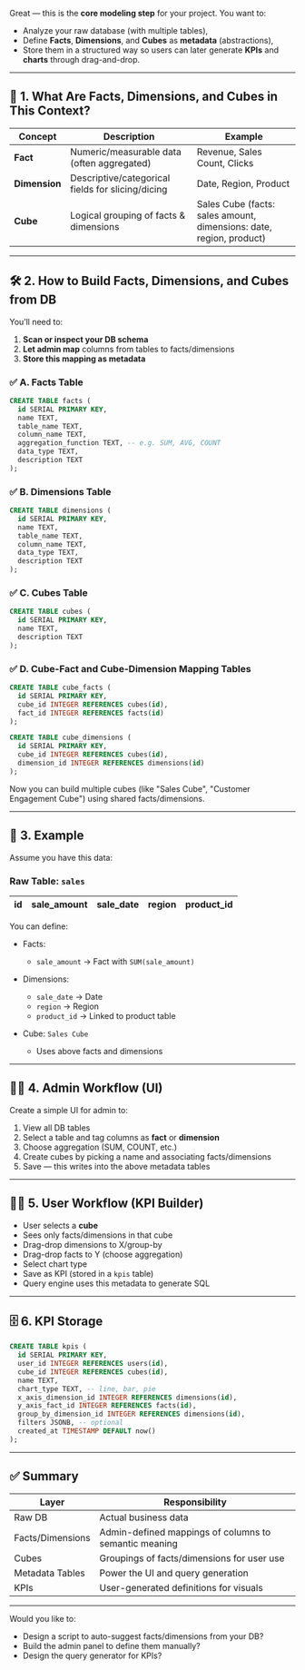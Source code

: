 Great — this is the **core modeling step** for your project. You want to:

* Analyze your raw database (with multiple tables),
* Define **Facts**, **Dimensions**, and **Cubes** as **metadata** (abstractions),
* Store them in a structured way so users can later generate **KPIs** and **charts** through drag-and-drop.


---

## 🧱 1. **What Are Facts, Dimensions, and Cubes in This Context?**

| Concept       | Description                                       | Example                                                             |
| ------------- | ------------------------------------------------- | ------------------------------------------------------------------- |
| **Fact**      | Numeric/measurable data (often aggregated)        | Revenue, Sales Count, Clicks                                        |
| **Dimension** | Descriptive/categorical fields for slicing/dicing | Date, Region, Product                                               |
| **Cube**      | Logical grouping of facts & dimensions            | Sales Cube (facts: sales amount, dimensions: date, region, product) |

---

## 🛠️ 2. **How to Build Facts, Dimensions, and Cubes from DB**

You’ll need to:

1. **Scan or inspect your DB schema**
2. **Let admin map** columns from tables to facts/dimensions
3. **Store this mapping as metadata**

### ✅ A. Facts Table

```sql
CREATE TABLE facts (
  id SERIAL PRIMARY KEY,
  name TEXT,
  table_name TEXT,
  column_name TEXT,
  aggregation_function TEXT, -- e.g. SUM, AVG, COUNT
  data_type TEXT,
  description TEXT
);
```

### ✅ B. Dimensions Table

```sql
CREATE TABLE dimensions (
  id SERIAL PRIMARY KEY,
  name TEXT,
  table_name TEXT,
  column_name TEXT,
  data_type TEXT,
  description TEXT
);
```

### ✅ C. Cubes Table

```sql
CREATE TABLE cubes (
  id SERIAL PRIMARY KEY,
  name TEXT,
  description TEXT
);
```

### ✅ D. Cube-Fact and Cube-Dimension Mapping Tables

```sql
CREATE TABLE cube_facts (
  id SERIAL PRIMARY KEY,
  cube_id INTEGER REFERENCES cubes(id),
  fact_id INTEGER REFERENCES facts(id)
);

CREATE TABLE cube_dimensions (
  id SERIAL PRIMARY KEY,
  cube_id INTEGER REFERENCES cubes(id),
  dimension_id INTEGER REFERENCES dimensions(id)
);
```

Now you can build multiple cubes (like "Sales Cube", "Customer Engagement Cube") using shared facts/dimensions.

---

## 🧮 3. **Example**

Assume you have this data:

### Raw Table: `sales`

| id | sale\_amount | sale\_date | region | product\_id |
| -- | ------------ | ---------- | ------ | ----------- |

You can define:

* Facts:

  * `sale_amount` → Fact with `SUM(sale_amount)`
* Dimensions:

  * `sale_date` → Date
  * `region` → Region
  * `product_id` → Linked to product table
* Cube: `Sales Cube`

  * Uses above facts and dimensions

---

## 🧑‍💼 4. **Admin Workflow (UI)**

Create a simple UI for admin to:

1. View all DB tables
2. Select a table and tag columns as **fact** or **dimension**
3. Choose aggregation (SUM, COUNT, etc.)
4. Create cubes by picking a name and associating facts/dimensions
5. Save — this writes into the above metadata tables

---

## 🧑‍💻 5. **User Workflow (KPI Builder)**

* User selects a **cube**
* Sees only facts/dimensions in that cube
* Drag-drop dimensions to X/group-by
* Drag-drop facts to Y (choose aggregation)
* Select chart type
* Save as KPI (stored in a `kpis` table)
* Query engine uses this metadata to generate SQL

---

## 🗄️ 6. **KPI Storage**

```sql
CREATE TABLE kpis (
  id SERIAL PRIMARY KEY,
  user_id INTEGER REFERENCES users(id),
  cube_id INTEGER REFERENCES cubes(id),
  name TEXT,
  chart_type TEXT, -- line, bar, pie
  x_axis_dimension_id INTEGER REFERENCES dimensions(id),
  y_axis_fact_id INTEGER REFERENCES facts(id),
  group_by_dimension_id INTEGER REFERENCES dimensions(id),
  filters JSONB, -- optional
  created_at TIMESTAMP DEFAULT now()
);
```

---

## ✅ Summary

| Layer            | Responsibility                                        |
| ---------------- | ----------------------------------------------------- |
| Raw DB           | Actual business data                                  |
| Facts/Dimensions | Admin-defined mappings of columns to semantic meaning |
| Cubes            | Groupings of facts/dimensions for user use            |
| Metadata Tables  | Power the UI and query generation                     |
| KPIs             | User-generated definitions for visuals                |

---

Would you like to:

* Design a script to auto-suggest facts/dimensions from your DB?
* Build the admin panel to define them manually?
* Design the query generator for KPIs?


